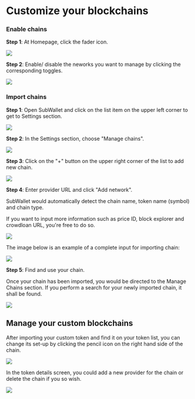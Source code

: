 # Customize your blockchains

### **Enable chains**

**Step 1**: At Homepage, click the fader icon.

![](<../.gitbook/assets/image (1) (1).png>)

**Step 2**: Enable/ disable the neworks you want to manage by clicking the corresponding toggles.&#x20;

![](<../.gitbook/assets/image (14).png>)



### Import chains

**Step 1**: Open SubWallet and click on the list item on the upper left corner to get to Settings section.

![](<../.gitbook/assets/image (16) (1).png>)

**Step 2**: In the Settings section, choose "Manage chains".

![](<../.gitbook/assets/image (143).png>)

**Step 3**: Click on the "+" button on the upper right corner of the list to add new chain.

![](<../.gitbook/assets/image (23) (5) (1).png>)

**Step 4**: Enter provider URL and click "Add network".

SubWallet would automatically detect the chain name, token name (symbol) and chain type.&#x20;

If you want to input more information such as price ID, block explorer and crowdloan URL, you're free to do so.&#x20;

![](<../.gitbook/assets/image (22) (5).png>)

The image below is an example of a complete input for importing chain:

![](<../.gitbook/assets/image (5).png>)



**Step 5**: Find and use your chain.

Once your chain has been imported, you would be directed to the Manage Chains section. If you perform a search for your newly imported chain, it shall be found.&#x20;

![](<../.gitbook/assets/image (11).png>)



## Manage your custom blockchains

After importing your custom token and find it on your token list, you can change its set-up by clicking the pencil icon on the right hand side of the chain.

![](<../.gitbook/assets/image (18).png>)

In the token details screen, you could add a new provider for the chain or delete the chain if you so wish.&#x20;

![](<../.gitbook/assets/image (1) (1) (1).png>)

